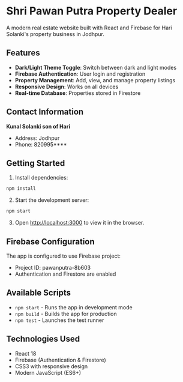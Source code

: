 # Shri Pawan Putra Property Dealer

A modern real estate website built with React and Firebase for Hari Solanki's property business in Jodhpur.

## Features

- **Dark/Light Theme Toggle**: Switch between dark and light modes
- **Firebase Authentication**: User login and registration
- **Property Management**: Add, view, and manage property listings
- **Responsive Design**: Works on all devices
- **Real-time Database**: Properties stored in Firestore

## Contact Information

**Kunal Solanki son of Hari**
- Address: Jodhpur
- Phone: 820995****

## Getting Started

1. Install dependencies:
```bash
npm install
```

2. Start the development server:
```bash
npm start
```

3. Open [http://localhost:3000](http://localhost:3000) to view it in the browser.

## Firebase Configuration

The app is configured to use Firebase project:
- Project ID: pawanputra-8b603
- Authentication and Firestore are enabled

## Available Scripts

- `npm start` - Runs the app in development mode
- `npm build` - Builds the app for production
- `npm test` - Launches the test runner

## Technologies Used

- React 18
- Firebase (Authentication & Firestore)
- CSS3 with responsive design
- Modern JavaScript (ES6+)